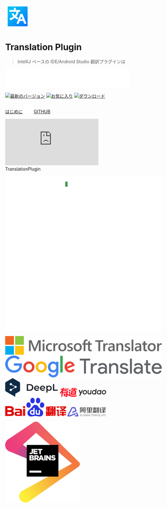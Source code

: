 ![logo](../img/logo.svg ':size=96x96 :class=logo')

<h1>Translation Plugin</h1>

> IntelliJ ベースの IDE/Android Studio 翻訳プラグインは

![複数の翻訳エンジンを搭載、多言語翻訳、ドキュメントの翻訳、音声読み上げ、...](img/typing_description.svg ':size=200x30')

<div class="badges">

[![最新のバージョン][badge:last-version]][gh:last-release]
[![お気に入り][badge:stars]][jb:translation-plugin]
[![ダウンロード][badge:downloads]][jb:translation-plugin]

</div>

<div class="buttons unselectable">

[はじめに](/ja/docs)
[![GITHUB](../img/github.svg ':class=icon :size=2emx2em')GITHUB](https://github.com/YiiGuxing/TranslationPlugin ':class=github-button')

</div>
<div class="button--plugin-installation">
  <iframe src="https://plugins.jetbrains.com/embeddable/install/8579" frameborder="none"></iframe>
</div>

<div class="idea-frame" oncontextmenu="return false;" ondragstart="return false;">
<div class="frame-header">TranslationPlugin</div>

![Screenshot](../img/screenshot.gif ':size=550x545')

<div class="frame-footer"></div>
</div>

<div class="translator-logo">

[![マイクロソフト翻訳](../img/microsoft_translator_logo.svg ':size=252x30')](https://www.bing.com/translator 'マイクロソフト翻訳')
[![Google 翻訳](../img/google_translate_logo.svg ':size=215x30')](https://translate.google.jp 'Google 翻訳')
[![DeepL 翻訳ツール](../img/deepl_translate_logo.svg ':size=86x30')](https://www.deepl.com 'DeepL 翻訳ツール')
[![Youdao 翻訳](../img/youdao_translate_logo.png ':size=149x30')](https://ai.youdao.com 'Youdao 翻訳')
[![Baidu 翻訳](../img/baidu_translate_logo.svg ':size=98x30')](https://fanyi-api.baidu.com 'Baidu 翻訳')
[![Alibaba 翻訳](../img/ali_translate_logo.png ':size=124x30')](https://translate.alibaba.com 'Alibaba 翻訳')

</div>

<div class="jetbrains-logo">

[![JetBrains](../img/jetbrains.svg)](https://www.jetbrains.com/?from=TranslationPlugin ':size=150x163 開発には JetBrains からサポートを提供していただきました')

</div>

[badge:last-version]: https://img.shields.io/github/v/release/YiiGuxing/TranslationPlugin?style=flat-square&color=007AC1&sort=semver&label=%E6%9C%80%E6%96%B0%E3%81%AE%E3%83%90%E3%83%BC%E3%82%B8%E3%83%A7%E3%83%B3

[badge:stars]: https://img.shields.io/github/stars/YiiGuxing/TranslationPlugin?logo=github&style=flat-square&color=009688&label=%E3%81%8A%E6%B0%97%E3%81%AB%E5%85%A5%E3%82%8A

[badge:downloads]: https://img.shields.io/jetbrains/plugin/d/8579?style=flat-square&label=%E3%83%80%E3%82%A6%E3%83%B3%E3%83%AD%E3%83%BC%E3%83%89

[gh:last-release]: https://github.com/YiiGuxing/TranslationPlugin/releases/latest

[jb:translation-plugin]: https://github.com/YiiGuxing/TranslationPlugin